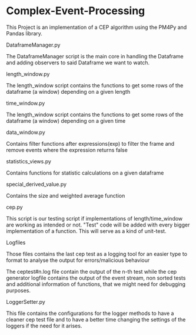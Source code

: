 # Complex-Event-Processing

This Project is an implementation of a CEP algorithm using the PM4Py and Pandas library.

DataframeManager.py

The DataframeManager script is the main core in handling the Dataframe and adding observers to said Dataframe we want to watch.


length_window.py

The length_window script contains the functions to get some rows of the dataframe (a window) depending on a given length


time_window.py

The length_window script contains the functions to get some rows of the dataframe (a window) depending on a given time


data_window.py

Contains filter functions after expressions(exp) to filter the frame and remove events where the expression returns false

statistics_views.py

Contains functions for statistic calculations on a given dataframe


special_derived_value.py

Contains the size and weighted average function 

cep.py

This script is our testing script if implementations of length/time_window are working as intended or not.
"Test" code will be added with every bigger implementation of a function. This will serve
as a kind of unit-test.

Logfiles

Those files contains the last cep test as a logging tool for an easier type to format to analyse the 
output for errors/malicious behaviour

The ceptest#n.log file contain the output of the n-th test while the cep generator logfile contains
the output of the event stream, non sorted tests and additional information of functions, that we
might need for debugging purposes.

LoggerSetter.py

This file contains the configurations for the logger methods to have a cleaner cep test file and to have
a better time changing the settings of the loggers if the need for it arises.